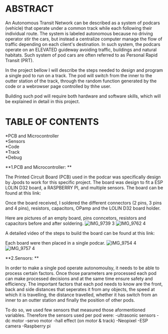 # ABSTRACT

 An Autonomous Transit Network can be described as a system of podcars (vehicle) that operate under a common track while each following their individual route. The system is labeled autonomous because no driving operator stir the cars, but instead a centralize computer manage the flow of traffic depending on each client's destination. In such system, the podcars operate on an ELEVATED guideway avoiding traffic, buildings and natural habitats. Such system of pod cars are often referred to as Personal Rapid Transit (PRT). 
 
 In the project bellow I will describe the steps needed to design and program a single pod to run on a track. The pod will switch from the inner to the outter station of the track, through the random function generated by the code or a webrowser page controlled by thhe user. 

Building such pod will require both hardware and software skills, which will be explained in detail in this project.    
 
# TABLE OF CONTENTS 
*PCB and Microcontroller   
*Sensors   
*Code    
*Track  
*Debug  
 
 
 **1.PCB and Microcontroller: **
 
 The Printed Circuit Board (PCB) used in the podcar was specifically design by Jpods to work for this specific project. The board was design to fit a ESP LOLIN D32 board, a RASPBERRY PI, and multiple sensors. The board can be found at this link:
 
 Once the board received, I soldered the different connectors (2 pins, 3 pins and 4 pins), resistors, capacitors, OPamp and the LOLIN D32 board holder. 

Here are pictures of an empty board, pins conncetors, resistors and capacitors before and after soldering. 
![IMG_9739 3](https://user-images.githubusercontent.com/58591461/74690625-95e45400-5194-11ea-99a9-ad1611ff258d.JPG) 
![IMG_9762 4](https://user-images.githubusercontent.com/58591461/74691817-32a8f080-5199-11ea-8c66-da995081eb52.jpg)


A detailed video of the steps to build the board can be found at this link:


Each board were then placed in a single podcar. 
![IMG_9754 4](https://user-images.githubusercontent.com/58591461/74691691-a696c900-5198-11ea-8146-19ac58ae621d.jpg)
![IMG_9757 4](https://user-images.githubusercontent.com/58591461/74691734-d34ae080-5198-11ea-8845-0f1f017e3e73.jpg)


**2.Sensors: **

 In order to make a single pod operate autonomoulsy, it needs to be able to process certain factors. Once those parameters are processed each pod can make processed decisions and at the same time ensure safety and efficiency. The important factors that each pod needs to know are the front, back and side distances that seperates it from any objects, the speed at which it is travelling, the distance travelled, whether it has switch from an inner to an outter station and finally the position of other pods. 

 To do so, we used few sensors that measured those aformentioned variables. Therefore the sensors used per pod were:
 -ultrasonic sensors
 -dc motor
 -servo motor
 -hall effect (on motor & track)
 -Neopixel
 -ESP camera
 -Raspberry pi
 



 

  
